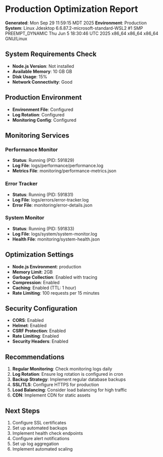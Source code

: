 # Production Optimization Report

**Generated**: Mon Sep 29 11:59:15 MDT 2025
**Environment**: Production
**System**: Linux Jdesktop 6.6.87.2-microsoft-standard-WSL2 #1 SMP PREEMPT_DYNAMIC Thu Jun  5 18:30:46 UTC 2025 x86_64 x86_64 x86_64 GNU/Linux

## System Requirements Check

- **Node.js Version**: Not installed
- **Available Memory**: 10 GB GB
- **Disk Usage**: 15%
- **Network Connectivity**: Good

## Production Environment

- **Environment File**: Configured
- **Log Rotation**: Configured
- **Monitoring Config**: Configured

## Monitoring Services

### Performance Monitor
- **Status**: Running (PID: 591829)
- **Log File**: logs/performance/performance.log
- **Metrics File**: monitoring/performance-metrics.json

### Error Tracker
- **Status**: Running (PID: 591831)
- **Log File**: logs/errors/error-tracker.log
- **Error File**: monitoring/error-details.json

### System Monitor
- **Status**: Running (PID: 591833)
- **Log File**: logs/system/system-monitor.log
- **Health File**: monitoring/system-health.json

## Optimization Settings

- **Node.js Environment**: production
- **Memory Limit**: 2GB
- **Garbage Collection**: Enabled with tracing
- **Compression**: Enabled
- **Caching**: Enabled (TTL: 1 hour)
- **Rate Limiting**: 100 requests per 15 minutes

## Security Configuration

- **CORS**: Enabled
- **Helmet**: Enabled
- **CSRF Protection**: Enabled
- **Rate Limiting**: Enabled
- **Security Headers**: Enabled

## Recommendations

1. **Regular Monitoring**: Check monitoring logs daily
2. **Log Rotation**: Ensure log rotation is configured in cron
3. **Backup Strategy**: Implement regular database backups
4. **SSL/TLS**: Configure HTTPS for production
5. **Load Balancing**: Consider load balancing for high traffic
6. **CDN**: Implement CDN for static assets

## Next Steps

1. Configure SSL certificates
2. Set up automated backups
3. Implement health check endpoints
4. Configure alert notifications
5. Set up log aggregation
6. Implement automated scaling

